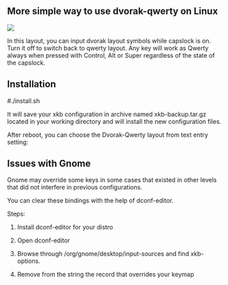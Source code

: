 More simple way to use dvorak-qwerty on Linux 
------

![](https://github.com/ZeptByteS/dvorak-qwerty/blob/master/dvorak-qwerty.png)


In this layout, you can input dvorak layout symbols while capslock is on. Turn it off to switch back to qwerty layout. Any key will work as Qwerty always when pressed with Control, Alt or Super regardless of the state of the capslock.

Installation
------

\#./install.sh

It will save your xkb configuration in archive named xkb-backup.tar.gz located in your working directory and will install the new configuration files.

After reboot, you can choose the Dvorak-Qwerty layout from text entry setting:




Issues with Gnome
------

Gnome may override some keys in some cases that existed in other levels that did not interfere in previous configurations.

You can clear these bindings with the help of dconf-editor.

Steps:

1. Install dconf-editor for your distro

2. Open dconf-editor

3. Browse through /org/gnome/desktop/input-sources and find xkb-options.

4. Remove from the string the record that overrides your keymap
